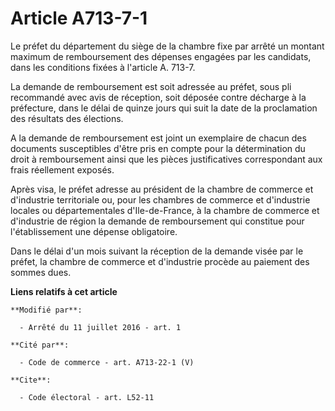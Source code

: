 # Article A713-7-1

Le préfet du département du siège de la chambre fixe par arrêté un montant maximum de remboursement des dépenses engagées par
les candidats, dans les conditions fixées à l'article A. 713-7. 

La demande de remboursement est soit adressée au préfet, sous pli recommandé avec avis de réception, soit déposée contre
décharge à la préfecture, dans le délai de quinze jours qui suit la date de la proclamation des résultats des élections.

A la demande de remboursement est joint un exemplaire de chacun des documents susceptibles d'être pris en compte pour la
détermination du droit à remboursement ainsi que les pièces justificatives correspondant aux frais réellement exposés. 

Après visa, le préfet adresse au président de la chambre de commerce et d'industrie territoriale ou, pour les chambres de
commerce et d'industrie locales ou départementales d'Ile-de-France, à la chambre de commerce et d'industrie de région la
demande de remboursement qui constitue pour l'établissement une dépense obligatoire. 

Dans le délai d'un mois suivant la réception de la demande visée par le préfet, la chambre de commerce et d'industrie procède
au paiement des sommes dues.

**Liens relatifs à cet article**

	**Modifié par**:

	  - Arrêté du 11 juillet 2016 - art. 1

	**Cité par**:

	  - Code de commerce - art. A713-22-1 (V)

	**Cite**:

	  - Code électoral - art. L52-11
